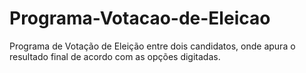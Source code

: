 # Programa-Votacao-de-Eleicao
Programa de Votação de Eleição entre dois candidatos, onde apura o resultado final de acordo com as opções digitadas.
